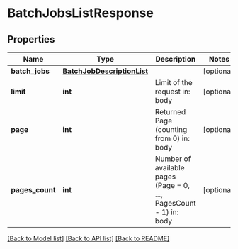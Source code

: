 # BatchJobsListResponse

## Properties
Name | Type | Description | Notes
------------ | ------------- | ------------- | -------------
**batch_jobs** | [**BatchJobDescriptionList**](BatchJobDescriptionList.md) |  | [optional] 
**limit** | **int** | Limit of the request in: body | [optional] 
**page** | **int** | Returned Page (counting from 0) in: body | [optional] 
**pages_count** | **int** | Number of available pages (Page &#x3D; 0, ..., PagesCount - 1) in: body | [optional] 

[[Back to Model list]](../README.md#documentation-for-models) [[Back to API list]](../README.md#documentation-for-api-endpoints) [[Back to README]](../README.md)


